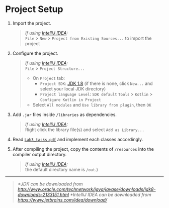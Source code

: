 # Project Setup
1. Import the project.

    > _If using [IntelliJ IDEA](https://www.jetbrains.com/idea/download/):_  
    > `File` > `New` > `Project from Existing Sources...` to import the project  

2. Configure the project.

    > _If using [IntelliJ IDEA](https://www.jetbrains.com/idea/download/):_  
    > `File` > `Project Structure...`
    > * On `Project` tab:
    >   * `Project SDK`: [JDK 1.8](http://www.oracle.com/technetwork/java/javase/downloads/jdk8-downloads-2133151.html) (if there is none, click `New...` and select your local JDK directory)
    >   * `Project language Level`: `SDK default`
    > `Tools` > `Kotlin` > `Configure Kotlin in Project`
    > * Select `All modules` and `Use library from plugin`, then `OK`

3. Add `.jar` files inside `/libraries` as dependencies.

    > _If using [IntelliJ IDEA](https://www.jetbrains.com/idea/download/):_  
    > Right click the library file(s) and select `Add as Library...`

3. Read [`Lab3_tasks.pdf`](https://github.com/blead/KShootTheBullet/blob/master/Lab3_tasks.pdf) and implement each classes accordingly.

4. After compiling the project, copy the contents of `/resources` into the compiler output directory.

    > _If using [IntelliJ IDEA](https://www.jetbrains.com/idea/download/):_  
    > the default directory name is `/out`.)

___

> _*JDK can be downloaded from http://www.oracle.com/technetwork/java/javase/downloads/jdk8-downloads-2133151.html_
> _*IntelliJ IDEA can be downloaded from https://www.jetbrains.com/idea/download/_
